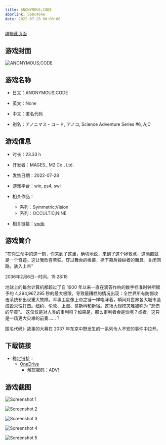 ```yaml
---
title: ANONYMOUS;CODE
abbrlink: 5b0c464e
date: 2022-07-28 00:00:00
---
```

[编辑此页面](https://github.com/ACG-3/ADV3-source/blob/main/source/_posts/games/ANONYMOUS%3BCODE.md)

## 游戏封面

![ANONYMOUS;CODE](https://pan.timero.xyz/d/onedrive/img_lib_001/ANONYMOUS%3BCODE_cover.avif)


## 游戏名称

- 日文：ANONYMOUS;CODE
- 英文：None
- 中文：匿名代码

- 别名：アノニマス・コード, アノコ, Science Adventure Series #6, A;C


## 游戏信息

- 时长：23.33 h
- 开发者：MAGES., M2 Co., Ltd.
- 发售日期：2022-07-28
- 游戏平台：win, ps4, swi
- 相关作品：
   - 系列：Symmetric;Vision
   - 系列：OCCULTIC;NINE

- 相关链接：[vndb](https://vndb.org/v17101)


## 游戏简介

"在你生命中的这一刻，你来到了这里，确切地说，来到了这个拯救点，这简直就是一个奇迹。这让我欣喜若狂。穿过舞台的帷幕，撕下幕后操纵者的面具。关闭回路。骇入上帝"

2036年2月6日--时间，15:28:15

地球上的每台计算机都超过了自 1900 年以来一直在滴答作响的数字标准时钟所赋予的 4,294,967,295 秒的最大极限，导致最糟糕的情况出现：全世界所有防御攻击系统都出现重大故障。军事卫星像上帝之锤一样咆哮着，瞬间对世界各大城市造成毁灭性打击。纽约、伦敦、上海、莫斯科和新宿。这场大规模灾难被称为 "悲伤的早晨"。  这仅仅是对人类的审判吗？如果是，那么审判者会是谁呢？或者，这只是一场更大灾难的前奏......？

匿名代码》故事的大幕在 2037 年东京中野发生的一系列令人不安的事件中拉开。


## 下载链接

- 稳定链接：
    - [OneDrive](https://pan.timero.xyz/onedrive/adv_lib_001/ANONYMOUS%3BCODE)
        - 解压密码：ADV!



## 游戏截图


![Screenshot 1](https://pan.timero.xyz/d/onedrive/img_lib_001/ANONYMOUS%3BCODE_Screenshot_1.avif)

![Screenshot 2](https://pan.timero.xyz/d/onedrive/img_lib_001/ANONYMOUS%3BCODE_Screenshot_2.avif)

![Screenshot 3](https://pan.timero.xyz/d/onedrive/img_lib_001/ANONYMOUS%3BCODE_Screenshot_3.avif)

![Screenshot 4](https://pan.timero.xyz/d/onedrive/img_lib_001/ANONYMOUS%3BCODE_Screenshot_4.avif)

![Screenshot 5](https://pan.timero.xyz/d/onedrive/img_lib_001/ANONYMOUS%3BCODE_Screenshot_5.avif)

